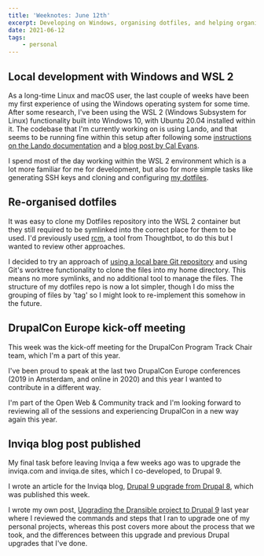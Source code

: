 ```yaml
---
title: 'Weeknotes: June 12th'
excerpt: Developing on Windows, organising dotfiles, and helping organise DrupalCon.
date: 2021-06-12
tags:
    - personal
---
```


## Local development with Windows and WSL 2

As a long-time Linux and macOS user, the last couple of weeks have been my first experience of using the Windows operating system for some time. After some research, I've been using the WSL 2 (Windows Subsystem for Linux) functionality built into Windows 10, with Ubuntu 20.04 installed within it. The codebase that I'm currently working on is using Lando, and that seems to be running fine within this setup after following some [instructions on the Lando documentation](https://docs.lando.dev/guides/setup-lando-on-windows-with-wsl-2.html) and a [blog post by Cal Evans](https://blog.calevans.com/2020/06/18/making-lando-work-inside-wsl2).

I spend most of the day working within the WSL 2 environment which is a lot more familiar for me for development, but also for more simple tasks like generating SSH keys and cloning and configuring [my dotfiles](https://github.com/opdavies/dotfiles).

## Re-organised dotfiles

It was easy to clone my Dotfiles repository into the WSL 2 container but they still required to be symlinked into the correct place for them to be used. I'd previously used [rcm](https://github.com/thoughtbot/rcm), a tool from Thoughtbot, to do this but I wanted to review other approaches.

I decided to try an approach of [using a local bare Git repository](https://www.atlassian.com/git/tutorials/dotfiles) and using Git's worktree functionality to clone the files into my home directory. This means no more symlinks, and no additional tool to manage the files. The structure of my dotfiles repo is now a lot simpler, though I do miss the grouping of files by 'tag' so I might look to re-implement this somehow in the future.

## DrupalCon Europe kick-off meeting

This week was the kick-off meeting for the DrupalCon Program Track Chair team, which I'm a part of this year.

I've been proud to speak at the last two DrupalCon Europe conferences (2019 in Amsterdam, and online in 2020) and this year I wanted to contribute in a different way.

I'm part of the Open Web & Community track and I'm looking forward to reviewing all of the sessions and experiencing DrupalCon in a new way again this year.

## Inviqa blog post published

My final task before leaving Inviqa a few weeks ago was to upgrade the inviqa.com and inviqa.de sites, which I co-developed, to Drupal 9.

I wrote an article for the Inviqa blog, [Drupal 9 upgrade from Drupal 8](https://inviqa.com/blog/drupal-9-upgrade-from-drupal-8), which was published this week.

I wrote my own post, [Upgrading the Dransible project to Drupal 9](/blog/upgrading-dransible-project-drupal-9) last year where I reviewed the commands and steps that I ran to upgrade one of my personal projects, whereas this post covers more about the process that we took, and the differences between this upgrade and previous Drupal upgrades that I've done.
